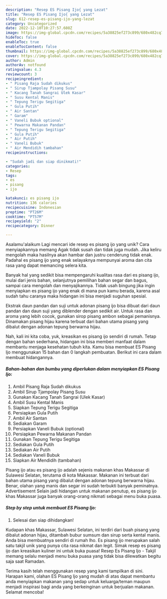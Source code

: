```yaml
---
description: "Resep ES Pisang Ijo{ yang Lezat"
title: "Resep ES Pisang Ijo{ yang Lezat"
slug: 612-resep-es-pisang-ijo-yang-lezat
category: Uncategorized
date: 2022-12-10T10:27:57.608Z
image: https://img-global.cpcdn.com/recipes/5a38825ef273c899/680x482cq70/es-pisang-ijo-foto-resep-utama.jpg
hideToc: false
enableToc: true
enableTocContent: false
thumbnail: https://img-global.cpcdn.com/recipes/5a38825ef273c899/680x482cq70/es-pisang-ijo-foto-resep-utama.jpg
cover: https://img-global.cpcdn.com/recipes/5a38825ef273c899/680x482cq70/es-pisang-ijo-foto-resep-utama.jpg
author: Admin
authorAv: notfound
ratingvalue: 4.3
reviewcount: 3
recipeingredient:
- " Pisang Raja Sudah dikukus"
- " Sirup Tjampolay Pisang Susu"
- " Kacang Tanah Sangrai Ulek Kasar"
- " Susu Kental Manis"
- " Tepung Terigu Segitiga"
- " Gula Putih"
- " Air Santan"
- " Garam"
- " Vaneli Bubuk optional"
- " Pewarna Makanan Pandan"
- " Tepung Terigu Segitiga"
- " Gula Putih"
- " Air Putih"
- " Vaneli Bubuk"
- " Air Mendidih tambahan"
recipeinstructions:

- "Sudah jadi dan siap dinikmati!"
categories:
- Resep
tags:
- es
- pisang
- ijo

katakunci: es pisang ijo 
nutrition: 136 calories
recipecuisine: Indonesian
preptime: "PT26M"
cooktime: "PT57M"
recipeyield: "2"
recipecategory: Dinner

---
```



Asalamu'alaikum Lagi mencari ide resep es pisang ijo yang unik? Cara menyiapkannya memang Agak tidak susah dan tidak juga mudah. Jika keliru mengolah maka hasilnya akan hambar dan justru cenderung tidak enak. Padahal es pisang ijo yang enak selayaknya mempunyai aroma dan cita rasa yang dapat memancing selera kita.


Banyak hal yang sedikit bisa mempengaruhi kualitas rasa dari es pisang ijo, mulai dari jenis bahan, selanjutnya pemilihan bahan segar dan bagus, sampai cara mengolah dan menyajikannya. Tidak usah bingung jika ingin menyiapkan es pisang ijo yang enak di mana pun kamu berada, karena asal sudah tahu caranya maka hidangan ini bisa menjadi suguhan spesial.

Ekstrak daun pandan dan suji untuk adonan pisang ijo bisa dibuat dari daun pandan dan daun suji yang diblender dengan sedikit air. Untuk rasa dan aroma yang lebih cocok, gunakan sirop pisang ambon sebagai pemanisnya. Dinamakan pisang hijau karena terbuat dari bahan utama pisang yang dibalut dengan adonan tepung berwarna hijau.


Nah, kali ini kita coba, yuk, kreasikan es pisang ijo sendiri di rumah. Tetap dengan bahan sederhana, hidangan ini bisa memberi manfaat dalam membantu menjaga kesehatan tubuh kita. Kamu bisa membuat ES Pisang Ijo menggunakan 15 bahan dan 0 langkah pembuatan. Berikut ini cara dalam membuat hidangannya.

<!--inarticleads1-->

##### Bahan-bahan dan bumbu yang diperlukan dalam menyiapkan ES Pisang Ijo:

1. Ambil  Pisang Raja Sudah dikukus
1. Ambil  Sirup Tjampolay Pisang Susu
1. Gunakan  Kacang Tanah Sangrai (Ulek Kasar)
1. Ambil  Susu Kental Manis
1. Siapkan  Tepung Terigu Segitiga
1. Persiapkan  Gula Putih
1. Ambil  Air Santan
1. Sediakan  Garam
1. Persiapkan  Vaneli Bubuk (optional)
1. Persiapkan  Pewarna Makanan Pandan
1. Gunakan  Tepung Terigu Segitiga
1. Sediakan  Gula Putih
1. Sediakan  Air Putih
1. Sediakan  Vaneli Bubuk
1. Siapkan  Air Mendidih (tambahan)


Pisang ijo atau es pisang ijo adalah sejenis makanan khas Makassar di Sulawesi Selatan, terutama di kota Makassar. Makanan ini terbuat dari bahan utama pisang yang dibalut dengan adonan tepung berwarna hijau. Benar, olahan yang manis dan segar ini sudah terbukti banyak peminatnya. Advertisement Selain jadi hidangan untuk makanan penutup, es pisang ijo khas Makassar juga banyak orang-orang nikmati sebagai menu buka puasa. 

<!--inarticleads2-->

##### Step by step untuk membuat ES Pisang Ijo:


1. Selesai dan siap dihidangkan!

Kudapan khas Makassar, Sulawesi Selatan, ini terdiri dari buah pisang yang dibalut adonan hijau, ditambah bubur sumsum dan sirup serta kental manis. Anda bisa membuatnya sendiri di rumah lho. Es pisang ijo merupakan salah satu takjil unik yang punya cita rasa nikmat dan legit. Simak resep es pisang ijo dan kreasikan kuliner ini untuk buka puasa! Resep Es Pisang Ijo - Takjil memang selalu menjadi menu buka puasa yang tidak bisa dilewatkan begitu saja saat Ramadan. 

Terima kasih telah menggunakan resep yang kami tampilkan di sini. Harapan kami, olahan ES Pisang Ijo yang mudah di atas dapat membantu anda menyiapkan makanan yang sedap untuk keluarga/teman maupun menjadi inspirasi bagi anda yang berkeinginan untuk berjualan makanan. Selamat mencoba!
